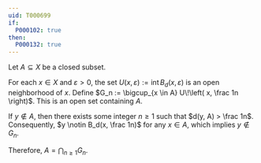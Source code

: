```yaml
---
uid: T000699
if:
  P000102: true
then:
  P000132: true
---
```


Let $A \subseteq X$ be a closed subset.

For each $x \in X$ and $\varepsilon > 0$, the set $U(x, \varepsilon) := \operatorname{int} B_d(x, \varepsilon)$ is an open neighborhood of $x$.
Define $G_n := \bigcup_{x \in A} U\!\left( x, \frac 1n \right)$. This is an open set containing $A$.

If $y \notin A$, then there exists some integer $n\ge 1$ such that $d(y, A) > \frac 1n$. Consequently, $y \notin B_d(x, \frac 1n)$ for any $x \in A$, which implies $y \notin G_n$.

Therefore, $A = \bigcap_{n\ge 1} G_n$.
